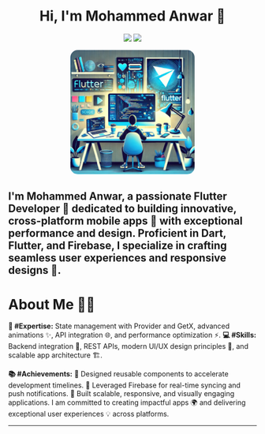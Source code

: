 <h1 align="center">Hi, I'm Mohammed Anwar 👋</h1>

<p align="center">
    <a href="https://www.linkedin.com/in/mohammad-anwar-bin-muslim-50102725b/"><img src="https://img.shields.io/badge/linkedin-%230177B5?style=flat&logo=linkedin&logoColor=white""></a>
    <a href="https://wa.me/917411440342"><img src="https://img.shields.io/badge/whatsapp-%25D366?style=flat&logo=whatsapp&logoColor=white"/></a>
</p>

<p align="center">
  <img src="https://github.com/MohammedAnwar2/MohammedAnwar2/blob/main/screenshots/flutter.webp" alt="Flutter Image" width="50%" style="border-radius: 15px;"/>
</p>




## I'm Mohammed Anwar, a passionate Flutter Developer 🚀 dedicated to building innovative, cross-platform mobile apps 📱 with exceptional performance and design. Proficient in Dart, Flutter, and Firebase, I specialize in crafting seamless user experiences and responsive designs 🎨.

# About Me 👨‍💻

**🔭 #Expertise:** State management with Provider and GetX, advanced animations ✨, API integration 🌐, and performance optimization ⚡.
**💻  #Skills:** Backend integration 🔄, REST APIs, modern UI/UX design principles 🎨, and scalable app architecture 🏗️.

**📚 #Achievements:**
🚀 Designed reusable components to accelerate development timelines.
🔔 Leveraged Firebase for real-time syncing and push notifications.
🎯 Built scalable, responsive, and visually engaging applications.
I am committed to creating impactful apps 🌍 and delivering exceptional user experiences 💡 across platforms.

---
